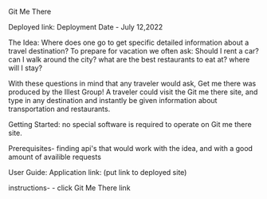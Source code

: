Git Me There

Deployed link:
Deployment Date - July 12,2022


The Idea:
Where does one go to get specific detailed information about a travel destination? To prepare for vacation we often ask: Should I rent a car? can I walk around the city? what are the best restaurants to eat at? where will I stay?

With these questions in mind that any traveler would ask, Get me there was produced by the Illest Group!
A traveler could visit the Git me there site, and type in any destination and instantly be given information about transportation and restaurants.

Getting Started:
no special software is required to operate on Git me there site.

Prerequisites- finding api's that would work with the idea, and with a good amount of availible requests

User Guide:
Application link: (put link to deployed site)

instructions-
    - click Git Me There link
